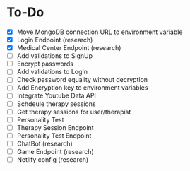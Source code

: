 # To-Do

- [x] Move MongoDB connection URL to environment variable
- [x] Login Endpoint (research)
- [x] Medical Center Endpoint (research)
- [ ] Add validations to SignUp
- [ ] Encrypt passwords
- [ ] Add validations to LogIn
- [ ] Check password equality without decryption
- [ ] Add Encryption key to environment variables
- [ ] Integrate Youtube Data API
- [ ] Schdeule therapy sessions
- [ ] Get therapy sessions for user/therapist
- [ ] Personality Test
- [ ] Therapy Session Endpoint
- [ ] Personality Test Endpoint
- [ ] ChatBot (research)
- [ ] Game Endpoint (research)
- [ ] Netlify config (research)
